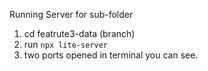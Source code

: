 Running Server for sub-folder
1. cd featrute3-data (branch)
2. run `npx lite-server`
3. two ports opened in terminal you can see.